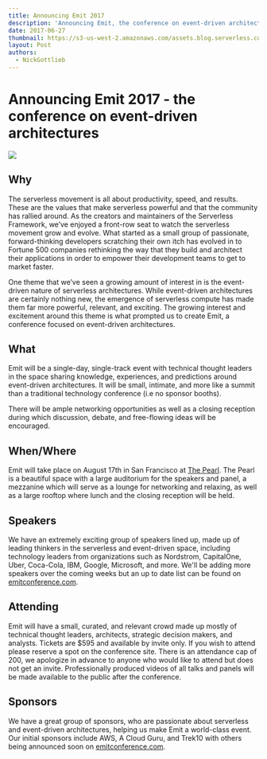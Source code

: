 ```yaml
---
title: Announcing Emit 2017
description: 'Announcing Emit, the conference on event-driven architectures.'
date: 2017-06-27
thumbnail: https://s3-us-west-2.amazonaws.com/assets.blog.serverless.com/emit_logo+(1).png
layout: Post
authors:
  - NickGottlieb
---
```


# Announcing Emit 2017 - the conference on event-driven architectures 

<img src="https://s3-us-west-2.amazonaws.com/assets.blog.serverless.com/emit_logo+(1).png">

## Why
The serverless movement is all about productivity, speed, and results. These are the values that make serverless powerful and that the community has rallied around. As the creators and maintainers of the Serverless Framework, we’ve enjoyed a front-row seat to watch the serverless movement grow and evolve. What started as a small group of passionate, forward-thinking developers scratching their own itch has evolved in to Fortune 500 companies rethinking the way that they build and architect their applications in order to empower their development teams to get to market faster.

One theme that we’ve seen a growing amount of interest in is the event-driven nature of serverless architectures. While event-driven architectures are certainly nothing new, the emergence of serverless compute has made them far more powerful, relevant, and exciting. The growing interest and excitement around this theme is what prompted us to create Emit, a conference focused on event-driven architectures.

## What
Emit will be a single-day, single-track event with technical thought leaders in the space sharing knowledge, experiences, and predictions around event-driven architectures. It will be small, intimate, and more like a summit than a traditional technology conference (i.e no sponsor booths). 

There will be ample networking opportunities as well as a closing reception during which discussion, debate, and free-flowing ideas will be encouraged. 

## When/Where
Emit will take place on August 17th in San Francisco at [The Pearl](http://thepearlsf.com/). The Pearl is a beautiful space with a large auditorium for the speakers and panel, a mezzanine which will serve as a lounge for networking and relaxing, as well as a large rooftop where lunch and the closing reception will be held. 


## Speakers
We have an extremely exciting group of speakers lined up, made up of leading thinkers in the serverless and event-driven space, including technology leaders from organizations such as Nordstrom, CapitalOne, Uber, Coca-Cola, IBM, Google, Microsoft, and more. We'll be adding more speakers over the coming weeks but an up to date list can be found on [emitconference.com](http://www.emitconference.com/).


## Attending
Emit will have a small, curated, and relevant crowd made up mostly of technical thought leaders, architects, strategic decision makers, and analysts. Tickets are $595 and available by invite only. If you wish to attend please reserve a spot on the conference site. There is an attendance cap of 200, we apologize in advance to anyone who would like to attend but does not get an invite. Professionally produced videos of all talks and panels will be made available to the public after the conference. 

## Sponsors
We have a great group of sponsors, who are passionate about serverless and event-driven architectures, helping us make Emit a world-class event. Our initial sponsors include AWS, A Cloud Guru, and Trek10 with others being announced soon on [emitconference.com](http://www.emitconference.com/).
